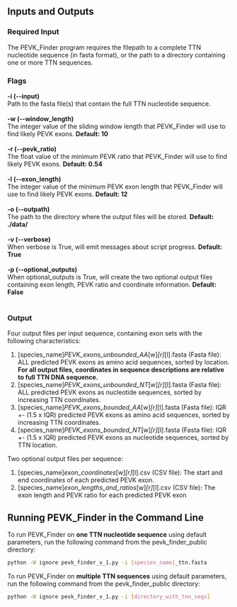 ## Inputs and Outputs
### Required Input
The PEVK_Finder program requires the filepath to a complete TTN nucleotide sequence (in fasta format), or the path to a directory containing one or more TTN sequences.

### Flags
**-i (--input)**<br/>
Path to the fasta file(s) that contain the full TTN nucleotide sequence.<br/>
<br/>
**-w (--window_length)**<br/>
The integer value of the sliding window length that PEVK_Finder will use to find likely PEVK exons. **Default: 10**<br/>
<br/>
**-r (--pevk_ratio)**<br/>
The float value of the minimum PEVK ratio that PEVK_Finder will use to find likely PEVK exons. **Default: 0.54**<br/>
<br/>
**-l (--exon_length)**<br/>
The integer value of the minimum PEVK exon length that PEVK_Finder will use to find likely PEVK exons. **Default: 12**<br/>
<br/>
**-o (--outpath)**<br/>
The path to the directory where the output files will be stored. **Default: ./data/**<br/>
<br/>
**-v (--verbose)**<br/>
When verbose is True, will emit messages about script progress. **Default: True**<br/>
<br/>
**-p (--optional_outputs)**<br/>
When optional_outputs is True, will create the two optional output files containing exon length, PEVK ratio and coordinate information. **Default: False**<br/>
<br/>

### Output
Four output files per input sequence, containing exon sets with the following characteristics:

1. [species_name]_PEVK_exons_unbounded_AA_[w]_[r]_[l].fasta (Fasta file): ALL predicted PEVK exons as
    amino acid sequences, sorted by location. **For all output files, coordinates in sequence descriptions
    are relative to full TTN DNA sequence.**
2. [species_name]_PEVK_exons_unbounded_NT_[w]_[r]_[l].fasta (Fasta file): ALL predicted PEVK exons as
    nucleotide sequences, sorted by increasing TTN coordinates.
3. [species_name]_PEVK_exons_bounded_AA_[w]_[r]_[l].fasta (Fasta file): IQR +- (1.5 x IQR) predicted PEVK exons as
    amino acid sequences, sorted by increasing TTN coordinates.
4. [species_name]_PEVK_exons_bounded_NT_[w]_[r]_[l].fasta (Fasta file): IQR +- (1.5 x IQR) predicted PEVK exons as
    nucleotide sequences, sorted by TTN location.

Two optional output files per sequence:

1. [species_name]_exon_coordinates_[w]_[r]_[l].csv (CSV file): The start and end coordinates of each predicted PEVK exon.
1. [species_name]_exon_lengths_and_ratios_[w]_[r]_[l].csv (CSV file): The exon length and PEVK ratio for each predicted PEVK exon

## Running PEVK_Finder in the Command Line

To run PEVK_Finder on **one TTN nucleotide sequence** using default parameters, run the following command from the pevk_finder_public directory:
```bash
python -W ignore pevk_finder_v_1.py -i [species_name]_ttn.fasta
```

To run PEVK_Finder on **multiple TTN sequences** using default parameters, run the following command from the pevk_finder_public directory:
```bash
python -W ignore pevk_finder_v_1.py -i [directory_with_tnn_seqs]
```
